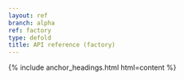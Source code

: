 ```yaml
---
layout: ref
branch: alpha
ref: factory
type: defold
title: API reference (factory)
---
```

{% include anchor_headings.html html=content %}